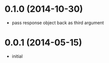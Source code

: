 # 0.1.0 (2014-10-30)

  * pass response object back as third argument

# 0.0.1 (2014-05-15)

  * initial


